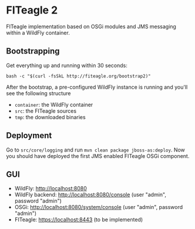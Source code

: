 FITeagle 2
==========

FITeagle implementation based on OSGi modules and JMS messaging within a WildFly container.

Bootstrapping
-------------

Get everything up and running within 30 seconds:

```
bash -c "$(curl -fsSkL http://fiteagle.org/bootstrap2)"
```

After the bootstrap, a pre-configured WildFly instance is running and you'll see the following structure
 * ```container```: the WildFly container
 * ```src```: the FITeagle sources
 * ```tmp```: the downloaded binaries
 
Deployment
----------

Go to ```src/core/logging``` and run ```mvn clean package jboss-as:deploy```. Now you should have deployed the first JMS enabled FITeagle OSGi component.


GUI
---

 * WildFly: [http://localhost:8080](http://localhost:8080)
 * WildFly backend: [http://localhost:8080/console](http://localhost:8080/console) (user "admin", password "admin")
 * OSGi: [http://localhost:8080/system/console](http://localhost:8080/system/console) (user "admin", password "admin")
 * FITeagle: [https://localhost:8443](https://localhost:8443) (to be implemented)
